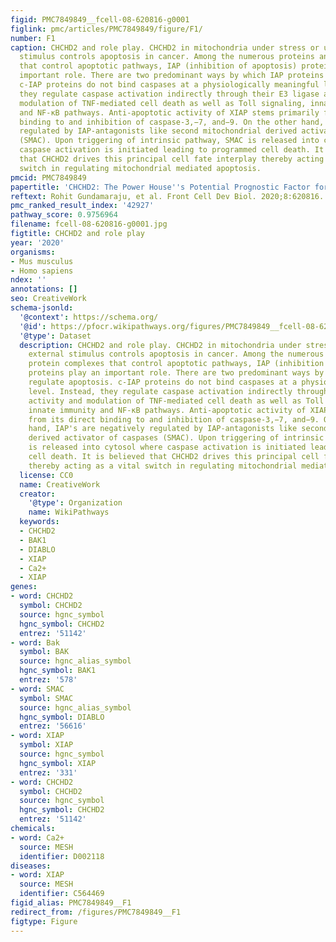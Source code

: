 ```yaml
---
figid: PMC7849849__fcell-08-620816-g0001
figlink: pmc/articles/PMC7849849/figure/F1/
number: F1
caption: CHCHD2 and role play. CHCHD2 in mitochondria under stress or under external
  stimulus controls apoptosis in cancer. Among the numerous proteins and protein complexes
  that control apoptotic pathways, IAP (inhibition of apoptosis) proteins play an
  important role. There are two predominant ways by which IAP proteins regulate apoptosis.
  c-IAP proteins do not bind caspases at a physiologically meaningful level. Instead,
  they regulate caspase activation indirectly through their E3 ligase activity and
  modulation of TNF-mediated cell death as well as Toll signaling, innate immunity
  and NF-κB pathways. Anti-apoptotic activity of XIAP stems primarily from its direct
  binding to and inhibition of caspase-3,−7, and−9. On the other hand, IAP's are negatively
  regulated by IAP-antagonists like second mitochondrial derived activator of caspases
  (SMAC). Upon triggering of intrinsic pathway, SMAC is released into cytosol where
  caspase activation is initiated leading to programmed cell death. It is believed
  that CHCHD2 drives this principal cell fate interplay thereby acting as a vital
  switch in regulating mitochondrial mediated apoptosis.
pmcid: PMC7849849
papertitle: 'CHCHD2: The Power House''s Potential Prognostic Factor for Cancer?.'
reftext: Rohit Gundamaraju, et al. Front Cell Dev Biol. 2020;8:620816.
pmc_ranked_result_index: '42927'
pathway_score: 0.9756964
filename: fcell-08-620816-g0001.jpg
figtitle: CHCHD2 and role play
year: '2020'
organisms:
- Mus musculus
- Homo sapiens
ndex: ''
annotations: []
seo: CreativeWork
schema-jsonld:
  '@context': https://schema.org/
  '@id': https://pfocr.wikipathways.org/figures/PMC7849849__fcell-08-620816-g0001.html
  '@type': Dataset
  description: CHCHD2 and role play. CHCHD2 in mitochondria under stress or under
    external stimulus controls apoptosis in cancer. Among the numerous proteins and
    protein complexes that control apoptotic pathways, IAP (inhibition of apoptosis)
    proteins play an important role. There are two predominant ways by which IAP proteins
    regulate apoptosis. c-IAP proteins do not bind caspases at a physiologically meaningful
    level. Instead, they regulate caspase activation indirectly through their E3 ligase
    activity and modulation of TNF-mediated cell death as well as Toll signaling,
    innate immunity and NF-κB pathways. Anti-apoptotic activity of XIAP stems primarily
    from its direct binding to and inhibition of caspase-3,−7, and−9. On the other
    hand, IAP's are negatively regulated by IAP-antagonists like second mitochondrial
    derived activator of caspases (SMAC). Upon triggering of intrinsic pathway, SMAC
    is released into cytosol where caspase activation is initiated leading to programmed
    cell death. It is believed that CHCHD2 drives this principal cell fate interplay
    thereby acting as a vital switch in regulating mitochondrial mediated apoptosis.
  license: CC0
  name: CreativeWork
  creator:
    '@type': Organization
    name: WikiPathways
  keywords:
  - CHCHD2
  - BAK1
  - DIABLO
  - XIAP
  - Ca2+
  - XIAP
genes:
- word: CHCHD2
  symbol: CHCHD2
  source: hgnc_symbol
  hgnc_symbol: CHCHD2
  entrez: '51142'
- word: Bak
  symbol: BAK
  source: hgnc_alias_symbol
  hgnc_symbol: BAK1
  entrez: '578'
- word: SMAC
  symbol: SMAC
  source: hgnc_alias_symbol
  hgnc_symbol: DIABLO
  entrez: '56616'
- word: XIAP
  symbol: XIAP
  source: hgnc_symbol
  hgnc_symbol: XIAP
  entrez: '331'
- word: CHCHD2
  symbol: CHCHD2
  source: hgnc_symbol
  hgnc_symbol: CHCHD2
  entrez: '51142'
chemicals:
- word: Ca2+
  source: MESH
  identifier: D002118
diseases:
- word: XIAP
  source: MESH
  identifier: C564469
figid_alias: PMC7849849__F1
redirect_from: /figures/PMC7849849__F1
figtype: Figure
---
```

